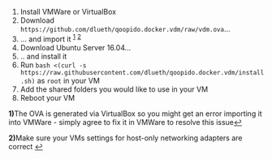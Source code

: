 1. Install VMWare or VirtualBox
2. Download ```https://github.com/dlueth/qoopido.docker.vdm/raw/vdm.ova```...
3. ... and import it <sup id="a1">[1](#f1)</sup> <sup id="a2">[2](#f2)</sup>
4. Download Ubuntu Server 16.04...
5. .. and install it
6. Run ```bash <(curl -s https://raw.githubusercontent.com/dlueth/qoopido.docker.vdm/install.sh)``` as ```root``` in your VM
7. Add the shared folders you would like to use in your VM
8. Reboot your VM

<b id="f1">1)</b>The OVA is generated via VirtualBox so you might get an error importing it into VMWare - simply agree to fix it in VMWare to resolve this issue[↩](#a1)

<b id="f2">2)</b>Make sure your VMs settings for host-only networking adapters are correct [↩](#a2)